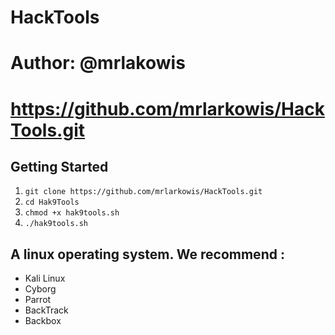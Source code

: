 # HackTools
# Author: @mrlakowis
# https://github.com/mrlarkowis/HackTools.git

## Getting Started
1. ```git clone https://github.com/mrlarkowis/HackTools.git```
2. ```cd Hak9Tools```
3. ```chmod +x hak9tools.sh ```
4. ```./hak9tools.sh ```

## A linux operating system. We recommend :
- Kali Linux
- Cyborg
- Parrot
- BackTrack
- Backbox
